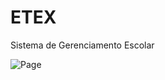 # ETEX
Sistema de Gerenciamento Escolar

![Page](https://user-images.githubusercontent.com/28392782/58734007-96517a80-83cc-11e9-9eb5-bf79c3aeef6b.png)
